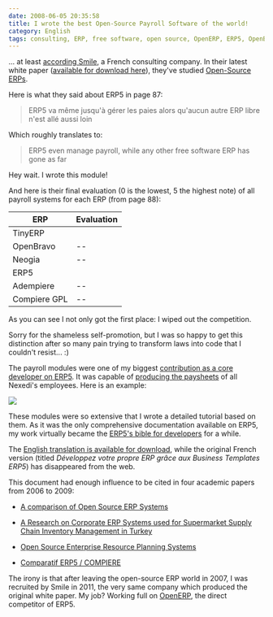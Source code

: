 ```yaml
---
date: 2008-06-05 20:35:58
title: I wrote the best Open-Source Payroll Software of the world!
category: English
tags: consulting, ERP, free software, open source, OpenERP, ERP5, OpenBravo, Neogia, Adempiere, Compiere
---
```


... at least [according Smile](https://www.smile.fr), a French consulting
company. In their latest white paper ([available for download
here](https://www.smile.fr/Livres-blancs/ERP-et-decisionnel/ERP-open-source)),
they've studied [Open-Source
ERPs](https://en.wikipedia.org/wiki/Category:Free_ERP_software).

Here is what they said about ERP5 in page 87:

> ERP5 va même jusqu'à gérer les paies alors qu'aucun autre ERP libre n'est
allé aussi loin

Which roughly translates to:

> ERP5 even manage payroll, while any other free software ERP has gone as far

Hey wait. I wrote this module!

And here is their final evaluation (0 is the lowest, 5 the highest note) of all
payroll systems for each ERP (from page 88):

ERP | Evaluation
--- | ---
TinyERP | <i class="icon-star"></i>
OpenBravo | --
Neogia | --
ERP5 | <i class="icon-star"></i> <i class="icon-star"></i> <i class="icon-star"></i> <i class="icon-star"></i>
Adempiere | --
Compiere GPL | --

As you can see I not only got the first place: I wiped out the competition.

Sorry for the shameless self-promotion, but I was so happy to get this
distinction after so many pain trying to transform laws into code that I
couldn't resist... :)

The payroll modules were one of my biggest [contribution as a core developer on
ERP5](https://www.openhub.net/p/erp5/contributors/18391049963153). It was
capable of [producing the
paysheets](https://web.archive.org/web/20110128111823/https://www.erp5.org/workspaces/project/erp5_payroll/erp5_pay_sheet_for_n/view)
of all Nexedi's employees. Here is an example:

![](/uploads/2008/erp5-final-paysheet.png)

These modules were so extensive that I wrote a detailed tutorial based on them.
As it was the only comprehensive documentation available on ERP5, my work
virtually became the [ERP5's bible for
developers](https://web.archive.org/web/20050924101245/https://www.erp5.org/sections/documentation/articles/erp5_developer_tutor3829/downloadFile/file/Tutorial-Kevin-en.pdf?nocache=1114902907.39)
for a while.

The [English translation is available for
download](https://web.archive.org/web/20050924101245/https://www.erp5.org/sections/documentation/articles/erp5_developer_tutor3829/downloadFile/file/Tutorial-Kevin-en.pdf?nocache=1114902907.39),
while the original French version (titled *Développez votre propre ERP grâce
aux Business Templates ERP5*) has disappeared from the web.

This document had enough influence to be cited in four academic papers from
2006 to 2009:

  * [A comparison of Open Source ERP
  Systems](https://www.big.tuwien.ac.at/system/theses/20/papers.pdf)

  * [A Research on Corporate ERP Systems used for Supermarket Supply Chain
  Inventory Management in
  Turkey](https://www.slideshare.net/Agcristi/a-research-on-corporate-enterprise-resource-planning-erp)

  * [Open Source Enterprise Resource Planning
  Systems](https://behdasht.gov.ir/uploads/101_195_baresiye%20ERP%20haye%20matn%20baz.pdf)

  * [Comparatif ERP5 /
  COMPIERE](https://web.archive.org/web/20101010002846/https://wiki.itin.fr/index.php/Comparatif_ERP5_/_COMPIERE_MT09_FR)

The irony is that after leaving the open-source ERP world in 2007, I was
recruited by Smile in 2011, the very same company which produced the original
white paper. My job? Working full on [OpenERP]({tag}openerp), the direct
competitor of ERP5.
